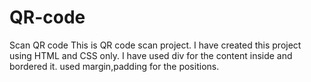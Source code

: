 # QR-code
Scan QR code
This is QR code scan project.
I have created this project using HTML and CSS only.
I have used div for the content inside and bordered it.
used margin,padding for the positions.
